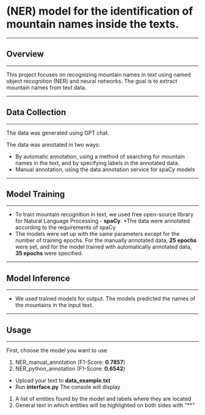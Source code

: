 # **(NER) model for the identification of mountain names inside the texts.**



---
## Overview

---

This project focuses on recognizing mountain names in text using named object recognition (NER) and neural networks. The goal is to extract mountain names from text data.


---
## Data Collection


---

The data was generated using GPT chat.

The data was annotated in two ways:



*   By automatic annotation, using a method of searching for mountain names in the text, and by specifying labels in the annotated data.
*   Manual annotation, using the data annotation service for spaCy models

---
## Model Training


---


*   To train mountain recognition in text, we used free open-source library for Natural Language Processing - **spaCy**.
*The data were annotated according to the requirements of spaCy
*   The models were set up with the same parameters except for the number of training epochs. For the manually annotated data, **25 epochs** were set, and for the model trained with automatically annotated data, **35 epochs** were specified.



---
## Model Inference


---
* We used trained models for output.
The models predicted the names of the mountains in the input text.


---
## Usage


---
First, choose the model you want to use


1.   NER_manual_annotation (F1-Score: **0.7857**)
2.   NER_python_annotation (F1-Score: **0.6542**)

* Upload your text to **data_example.txt**
* Run **interface.py**
The console will display 

1. A list of entities found by the model and labels where they are located
2. General text in which entities will be highlighted on both sides with “**”
